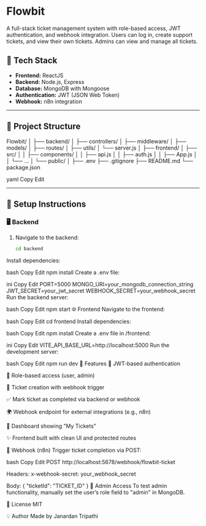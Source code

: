 # Flowbit

A full-stack ticket management system with role-based access, JWT authentication, and webhook integration. Users can log in, create support tickets, and view their own tickets. Admins can view and manage all tickets.

## 🔧 Tech Stack

- **Frontend:** ReactJS
- **Backend:** Node.js, Express
- **Database:** MongoDB with Mongoose
- **Authentication:** JWT (JSON Web Token)
- **Webhook:** n8n integration

---

## 📁 Project Structure

Flowbit/
│
├── backend/
│ ├── controllers/
│ ├── middleware/
│ ├── models/
│ ├── routes/
│ ├── utils/
│ └── server.js
│
├── frontend/
│ ├── src/
│ │ ├── components/
│ │ ├── api.js
│ │ ├── auth.js
│ │ ├── App.js
│ │ └── ...
│ └── public/
│
├── .env
├── .gitignore
├── README.md
└── package.json

yaml
Copy
Edit

---

## 🚀 Setup Instructions

### 🖥 Backend

1. Navigate to the backend:
   ```bash
   cd backend
Install dependencies:

bash
Copy
Edit
npm install
Create a .env file:

ini
Copy
Edit
PORT=5000
MONGO_URI=your_mongodb_connection_string
JWT_SECRET=your_jwt_secret
WEBHOOK_SECRET=your_webhook_secret
Run the backend server:

bash
Copy
Edit
npm start
🌐 Frontend
Navigate to the frontend:

bash
Copy
Edit
cd frontend
Install dependencies:

bash
Copy
Edit
npm install
Create a .env file in /frontend:

ini
Copy
Edit
VITE_API_BASE_URL=http://localhost:5000
Run the development server:

bash
Copy
Edit
npm run dev
🧪 Features
🔐 JWT-based authentication

👥 Role-based access (user, admin)

📩 Ticket creation with webhook trigger

✅ Mark ticket as completed via backend or webhook

🌍 Webhook endpoint for external integrations (e.g., n8n)

🧾 Dashboard showing "My Tickets"

✨ Frontend built with clean UI and protected routes

📡 Webhook (n8n)
Trigger ticket completion via POST:

bash
Copy
Edit
POST http://localhost:5678/webhook/flowbit-ticket

Headers:
  x-webhook-secret: your_webhook_secret

Body:
  {
    "ticketId": "TICKET_ID"
  }
👤 Admin Access
To test admin functionality, manually set the user’s role field to "admin" in MongoDB.

📄 License
MIT

💡 Author
Made by Janardan Tripathi
